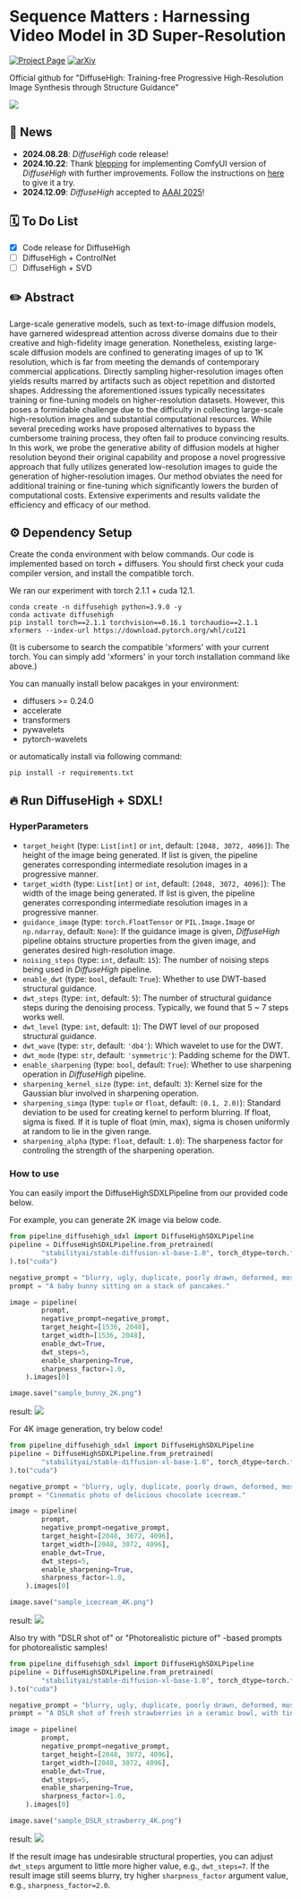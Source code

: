 # Sequence Matters : Harnessing Video Model in 3D Super-Resolution

[![Project Page](https://img.shields.io/badge/Project-Page-green.svg)](https://yhyun225.github.io/DiffuseHigh/)
[![arXiv](https://img.shields.io/badge/arXiv-2311.16973-b31b1b.svg)](https://arxiv.org/abs/2406.18459)

Official github for "DiffuseHigh: Training-free Progressive High-Resolution Image Synthesis through Structure Guidance"

<img src="figures/main_figure.jpg">

## 🚨 News
- **2024.08.28**: *DiffuseHigh* code release!
- **2024.10.22**: Thank [blepping](https://github.com/blepping) for implementing ComfyUI version of *DiffuseHigh* with further improvements. Follow the instructions on [here](https://github.com/blepping/comfyui_jankdiffusehigh) to give it a try.
- **2024.12.09**: *DiffuseHigh* accepted to [AAAI 2025](https://aaai.org/conference/aaai/aaai-25/)!

## 🗓️ To Do List
- [x] Code release for DiffuseHigh
- [ ] DiffuseHigh + ControlNet
- [ ] DiffuseHigh + SVD

## ✏️ Abstract
Large-scale generative models, such as text-to-image diffusion models, have garnered widespread attention across diverse domains due to their creative and high-fidelity image generation. Nonetheless, existing large-scale diffusion models are confined to generating images of up to 1K resolution, which is far from meeting the demands of contemporary commercial applications. Directly sampling higher-resolution images often yields results marred by artifacts such as object repetition and distorted shapes. Addressing the aforementioned issues typically necessitates training or fine-tuning models on higher-resolution datasets. However, this poses a formidable challenge due to the difficulty in collecting large-scale high-resolution images and substantial computational resources. While several preceding works have proposed alternatives to bypass the cumbersome training process, they often fail to produce convincing results. In this work, we probe the generative ability of diffusion models at higher resolution beyond their original capability and propose a novel progressive approach that fully utilizes generated low-resolution images to guide the generation of higher-resolution images. Our method obviates the need for additional training or fine-tuning which significantly lowers the burden of computational costs. Extensive experiments and results validate the efficiency and efficacy of our method.

## ⚙️ Dependency Setup
Create the conda environment with below commands.
Our code is implemented based on torch + diffusers.
You should first check your cuda compiler version, and install the compatible torch.

We ran our experiment with torch 2.1.1 + cuda 12.1.

```Shell
conda create -n diffusehigh python=3.9.0 -y
conda activate diffusehigh
pip install torch==2.1.1 torchvision==0.16.1 torchaudio==2.1.1 xformers --index-url https://download.pytorch.org/whl/cu121
```
(It is cubersome to search the compatible 'xformers' with your current torch. You can simply add 'xformers' in your torch installation command like above.)

You can manually install below pacakges in your environment:

- diffusers >= 0.24.0
- accelerate
- transformers
- pywavelets
- pytorch-wavelets

or automatically install via following command:
```
pip install -r requirements.txt
```

## 🔥 Run DiffuseHigh + SDXL!
### HyperParameters
- `target_height` (type: `List[int]` or `int`, default: `[2048, 3072, 4096]`): The height of the image being generated. If list is given, the pipeline generates corresponding intermediate resolution images in a progressive manner.
- `target_width` (type: `List[int]` or `int`, default: `[2048, 3072, 4096]`): The width of the image being generated. If list is given, the pipeline generates corresponding intermediate resolution images in a progressive manner.
- `guidance_image` (type: `torch.FloatTensor` or `PIL.Image.Image` or `np.ndarray`, default: `None`): If the guidance image is given, *DiffuseHigh* pipeline obtains structure properties from the given image, and generates desired high-resolution image.
- `noising_steps` (type: `int`, default: `15`): The number of noising steps being used in *DiffuseHigh* pipeline.
- `enable_dwt` (type: `bool`, default: `True`): Whether to use DWT-based structural guidance.
- `dwt_steps` (type: `int`, default: `5`): The number of structural guidance steps during the denoising process. Typically, we found that 5 ~ 7 steps works well.
- `dwt_level` (type: `int`, default: `1`): The DWT level of our proposed structural guidance.
- `dwt_wave` (type: `str`, default: `'db4'`): Which wavelet to use for the DWT.
- `dwt_mode` (type: `str`, default: `'symmetric'`): Padding scheme for the DWT.
- `enable_sharpening` (type: `bool`, default: `True`): Whether to use sharpening operation in *DiffuseHigh* pipeline.
- `sharpening_kernel_size` (type: `int`, default: `3`): Kernel size for the Gaussian blur involved in sharpening operation.
- `sharpening_simga` (type: `tuple` or `float`, default: `(0.1, 2.0)`): Standard deviation to be used for creating kernel to perform blurring. If float, sigma is fixed. If it is tuple of float (min, max), sigma is chosen uniformly at random to lie in the given range.
- `sharpening_alpha` (type: `float`, default: `1.0`): The sharpeness factor for controling the strength of the sharpening operation.

### How to use
You can easily import the DiffuseHighSDXLPipeline from our provided code below.

For example, you can generate 2K image via below code.
```Python
from pipeline_diffusehigh_sdxl import DiffuseHighSDXLPipeline
pipeline = DiffuseHighSDXLPipeline.from_pretrained(
        "stabilityai/stable-diffusion-xl-base-1.0", torch_dtype=torch.float16,
).to("cuda")

negative_prompt = "blurry, ugly, duplicate, poorly drawn, deformed, mosaic"
prompt = "A baby bunny sitting on a stack of pancakes."

image = pipeline(
        prompt,
        negative_prompt=negative_prompt,
        target_height=[1536, 2048],
        target_width=[1536, 2048],
        enable_dwt=True,
        dwt_steps=5,
        enable_sharpening=True,
        sharpness_factor=1.0,
    ).images[0]

image.save("sample_bunny_2K.png")
```
result:
<img src="figures/sample_bunny_2K.png">


For 4K image generation, try below code!
```Python
from pipeline_diffusehigh_sdxl import DiffuseHighSDXLPipeline
pipeline = DiffuseHighSDXLPipeline.from_pretrained(
        "stabilityai/stable-diffusion-xl-base-1.0", torch_dtype=torch.float16,
).to("cuda")

negative_prompt = "blurry, ugly, duplicate, poorly drawn, deformed, mosaic"
prompt = "Cinematic photo of delicious chocolate icecream."

image = pipeline(
        prompt,
        negative_prompt=negative_prompt,
        target_height=[2048, 3072, 4096],
        target_width=[2048, 3072, 4096],
        enable_dwt=True,
        dwt_steps=5,
        enable_sharpening=True,
        sharpness_factor=1.0,
    ).images[0]

image.save("sample_icecream_4K.png")
```

result:
<img src="figures/sample_icecream_4K.png">

Also try with "DSLR shot of" or "Photorealistic picture of" -based prompts for photorealistic samples!
```Python
from pipeline_diffusehigh_sdxl import DiffuseHighSDXLPipeline
pipeline = DiffuseHighSDXLPipeline.from_pretrained(
        "stabilityai/stable-diffusion-xl-base-1.0", torch_dtype=torch.float16,
).to("cuda")

negative_prompt = "blurry, ugly, duplicate, poorly drawn, deformed, mosaic"
prompt = "A DSLR shot of fresh strawberries in a ceramic bowl, with tiny water droplets on the fruit, highly detailed, sharp focus, photo-realistic, 8K."

image = pipeline(
        prompt,
        negative_prompt=negative_prompt,
        target_height=[2048, 3072, 4096],
        target_width=[2048, 3072, 4096],
        enable_dwt=True,
        dwt_steps=5,
        enable_sharpening=True,
        sharpness_factor=1.0,
    ).images[0]

image.save("sample_DSLR_strawberry_4K.png")
```

result:
<img src="figures/sample_DSLR_strawberry_4K.png">

If the result image has undesirable structural properties, you can adjust `dwt_steps` argument to little more higher value, e.g., `dwt_steps=7`. If the result image still seems blurry, try higher `sharpness_factor` argument value, e.g., `sharpness_factor=2.0`.
